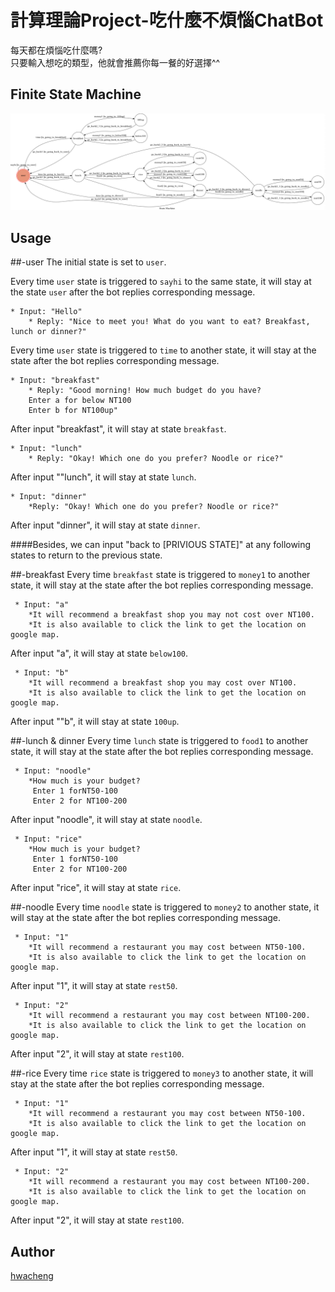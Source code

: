 # 計算理論Project-吃什麼不煩惱ChatBot

每天都在煩惱吃什麼嗎?  
只要輸入想吃的類型，他就會推薦你每一餐的好選擇^^


## Finite State Machine
![fsm](./show-fsm.png)

## Usage
##-user
The initial state is set to `user`.

Every time `user` state is triggered to `sayhi` to the same state, it will stay at the state `user` after the bot replies corresponding message.

	* Input: "Hello"
		* Reply: "Nice to meet you! What do you want to eat? Breakfast, lunch or dinner?"

Every time `user` state is triggered to `time` to another state, it will stay at the state after the bot replies corresponding message.


	* Input: "breakfast"
		* Reply: "Good morning! How much budget do you have?  
		Enter a for below NT100  
		Enter b for NT100up"
After input "breakfast", it will stay at state `breakfast`.  

	* Input: "lunch"  
		* Reply: "Okay! Which one do you prefer? Noodle or rice?"  
After input ""lunch", it will stay at state `lunch`.
    
    * Input: "dinner"  
        *Reply: "Okay! Which one do you prefer? Noodle or rice?"   
After input "dinner", it will stay at state `dinner`.
 
####Besides, we can input "back to [PRIVIOUS STATE]" at any following states to return to the previous state. 

##-breakfast
Every time `breakfast` state is triggered to `money1` to another state, it will stay at the state after the bot replies corresponding message.

     * Input: "a"
		*It will recommend a breakfast shop you may not cost over NT100.
        *It is also available to click the link to get the location on google map.
After input "a", it will stay at state `below100`.   

     * Input: "b"
		*It will recommend a breakfast shop you may cost over NT100.
        *It is also available to click the link to get the location on google map.
After input ""b", it will stay at state `100up`.   


##-lunch & dinner
Every time `lunch` state is triggered to `food1` to another state, it will stay at the state after the bot replies corresponding message.

     * Input: "noodle"
		*How much is your budget?
         Enter 1 forNT50-100
         Enter 2 for NT100-200
After input "noodle", it will stay at state `noodle`.   

     * Input: "rice"
		*How much is your budget?
         Enter 1 forNT50-100
         Enter 2 for NT100-200
After input "rice", it will stay at state `rice`.

##-noodle
Every time `noodle` state is triggered to `money2` to another state, it will stay at the state after the bot replies corresponding message.

     * Input: "1"
		*It will recommend a restaurant you may cost between NT50-100.
        *It is also available to click the link to get the location on google map.
After input "1", it will stay at state `rest50`.   

     * Input: "2"
		*It will recommend a restaurant you may cost between NT100-200.
        *It is also available to click the link to get the location on google map.
After input "2", it will stay at state `rest100`. 

##-rice
Every time `rice` state is triggered to `money3` to another state, it will stay at the state after the bot replies corresponding message.

     * Input: "1"
		*It will recommend a restaurant you may cost between NT50-100.
        *It is also available to click the link to get the location on google map.
After input "1", it will stay at state `rest50`.   

     * Input: "2"
		*It will recommend a restaurant you may cost between NT100-200.
        *It is also available to click the link to get the location on google map.
After input "2", it will stay at state `rest100`. 

## Author
[hwacheng](https://github.com/hwacheng)
